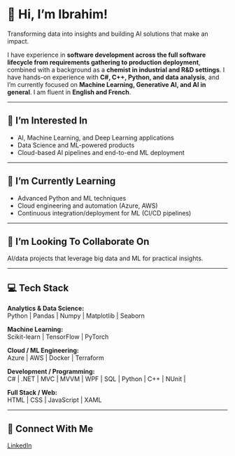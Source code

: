 # 👋 Hi, I’m Ibrahim!

Transforming data into insights and building AI solutions that make an impact.  

I have experience in **software development across the full software lifecycle from requirements gathering to production deployment**, combined with a background as a **chemist in industrial and R&D settings**. I have hands-on experience with **C#, C++, Python, and data analysis**, and I’m currently focused on **Machine Learning, Generative AI, and AI in general**. I am fluent in **English and French**.

---

## 👀 I’m Interested In
- AI, Machine Learning, and Deep Learning applications  
- Data Science and ML-powered products  
- Cloud-based AI pipelines and end-to-end ML deployment  

---

## 🌱 I’m Currently Learning
- Advanced Python and ML techniques  
- Cloud engineering and automation (Azure, AWS)  
- Continuous integration/deployment for ML (CI/CD pipelines)  

---

## 💞️ I’m Looking To Collaborate On
AI/data projects that leverage big data and ML for practical insights.

---

## 💻 Tech Stack

**Analytics & Data Science:**  
Python | Pandas | Numpy | Matplotlib | Seaborn  

**Machine Learning:**  
Scikit-learn | TensorFlow | PyTorch  

**Cloud / ML Engineering:**  
Azure | AWS | Docker | Terraform

**Development / Programming:**  
C# | .NET | MVC | MVVM | WPF | SQL | Python | C++ | NUnit | 

**Full Stack / Web:**  
HTML | CSS | JavaScript | XAML  

---

## 🤝 Connect With Me
[LinkedIn](https://www.linkedin.com/in/ibrahim-badr/)  
